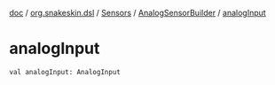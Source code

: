 [doc](../../../index.md) / [org.snakeskin.dsl](../../index.md) / [Sensors](../index.md) / [AnalogSensorBuilder](index.md) / [analogInput](./analog-input.md)

# analogInput

`val analogInput: AnalogInput`